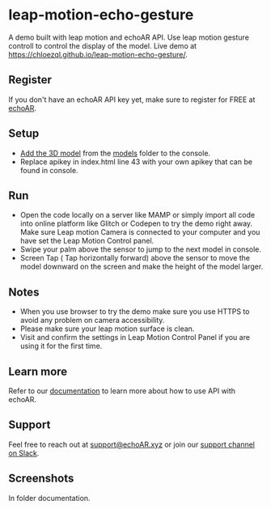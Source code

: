 # leap-motion-echo-gesture
A demo built with leap motion and echoAR API. Use leap motion gesture controll to control the display of the model. Live demo at https://chloezql.github.io/leap-motion-echo-gesture/.

## Register
If you don't have an echoAR API key yet, make sure to register for FREE at [echoAR](https://console.echoar.xyz/#/auth/register).

## Setup
* [Add the 3D model](https://docs.echoar.xyz/quickstart/add-a-3d-model) from the [models](https://github.com/echoARxyz/AR.js-echoAR-COVID19/tree/master/models) folder to the console.
* Replace apikey in index.html line 43 with your own apikey that can be found in console. 

## Run
* Open the code locally on a server like MAMP or simply import all code into online platform like Glitch or Codepen to try the demo right away. Make sure Leap motion Camera is connected to your computer and you have set the Leap Motion Control panel. 
* Swipe your palm above the sensor to jump to the next model in console. 
* Screen Tap ( Tap horizontally forward) above the sensor to move the model downward on the screen and make the height of the model larger. 

## Notes
 * When you use browser to try the demo make sure you use HTTPS to avoid any problem on camera accessibility. 
 * Please make sure your leap motion surface is clean.
 * Visit and confirm the settings in Leap Motion Control Panel if you are using it for the first time. 


## Learn more
Refer to our [documentation](https://docs.echoar.xyz/ar.js/deploy-experience) to learn more about how to use API with echoAR.

## Support
Feel free to reach out at [support@echoAR.xyz](mailto:support@echoAR.xyz) or join our [support channel on Slack](https://join.slack.com/t/echoar/shared_invite/enQtNTg4NjI5NjM3OTc1LWU1M2M2MTNlNTM3NGY1YTUxYmY3ZDNjNTc3YjA5M2QyNGZiOTgzMjVmZWZmZmFjNGJjYTcxZjhhNzk3YjNhNjE). 

## Screenshots
In folder documentation. 
